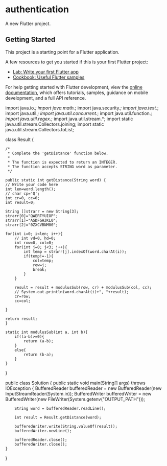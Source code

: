 # authentication

A new Flutter project.

## Getting Started

This project is a starting point for a Flutter application.

A few resources to get you started if this is your first Flutter project:

- [Lab: Write your first Flutter app](https://docs.flutter.dev/get-started/codelab)
- [Cookbook: Useful Flutter samples](https://docs.flutter.dev/cookbook)

For help getting started with Flutter development, view the
[online documentation](https://docs.flutter.dev/), which offers tutorials,
samples, guidance on mobile development, and a full API reference.

import java.io.*;
import java.math.*;
import java.security.*;
import java.text.*;
import java.util.*;
import java.util.concurrent.*;
import java.util.function.*;
import java.util.regex.*;
import java.util.stream.*;
import static java.util.stream.Collectors.joining;
import static java.util.stream.Collectors.toList;



class Result {

    /*
     * Complete the 'getDistance' function below.
     *
     * The function is expected to return an INTEGER.
     * The function accepts STRING word as parameter.
     */

    public static int getDistance(String word) {
    // Write your code here
    int len=word.length();
    // char cp='Q';
    int cr=0, cc=0;
    int result=0;
    
    String []strarr = new String[3];
    strarr[0]="QWERTYUIOP";
    strarr[1]="ASDFGHJKL0";
    strarr[2]="0ZXCVBNM00";
    
    for(int i=0; i<len; i++){
        // int vd=0, hd=0;
        int row=0, col=0;
        for(int j=0; j<3; j++){
            int temp = strarr[j].indexOf(word.charAt(i));
            if(temp!=-1){
                col=temp;
                row=j;
                break;
            }
        }
        
        result = result + modulusSub(row, cr) + modulusSub(col, cc);
        // System.out.println(word.charAt(i)+", "+result);
        cr=row;
        cc=col;
        
    }
    
    return result;
    }
    
    static int modulusSub(int a, int b){
        if((a-b)>=0){
            return (a-b);
        }
        else{
            return (b-a);
        }
    }

}

public class Solution {
public static void main(String[] args) throws IOException {
BufferedReader bufferedReader = new BufferedReader(new InputStreamReader(System.in));
BufferedWriter bufferedWriter = new BufferedWriter(new FileWriter(System.getenv("OUTPUT_PATH")));

        String word = bufferedReader.readLine();

        int result = Result.getDistance(word);

        bufferedWriter.write(String.valueOf(result));
        bufferedWriter.newLine();

        bufferedReader.close();
        bufferedWriter.close();
    }
}
